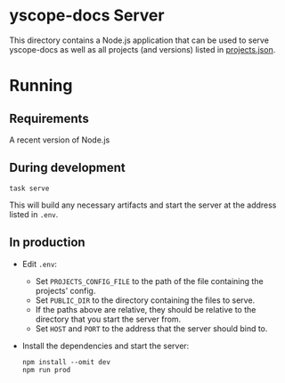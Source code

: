 # yscope-docs Server

This directory contains a Node.js application that can be used to serve yscope-docs as well as all
projects (and versions) listed in [projects.json](../conf/projects.json).

# Running

## Requirements

A recent version of Node.js

## During development

```shell
task serve
```

This will build any necessary artifacts and start the server at the address listed in `.env`.

## In production

* Edit `.env`:
  * Set `PROJECTS_CONFIG_FILE` to the path of the file containing the projects' config.
  * Set `PUBLIC_DIR` to the directory containing the files to serve.
  * If the paths above are relative, they should be relative to the directory that you start the
    server from.
  * Set `HOST` and `PORT` to the address that the server should bind to.
* Install the dependencies and start the server:
    
  ```shell
  npm install --omit dev
  npm run prod
  ```
